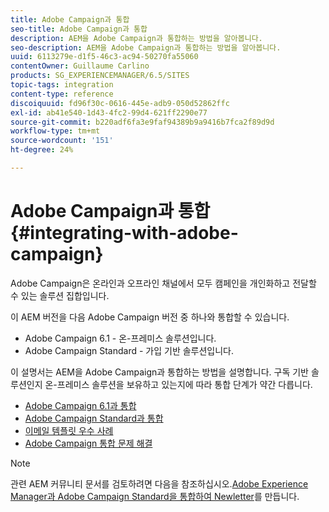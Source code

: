 ```yaml
---
title: Adobe Campaign과 통합
seo-title: Adobe Campaign과 통합
description: AEM을 Adobe Campaign과 통합하는 방법을 알아봅니다.
seo-description: AEM을 Adobe Campaign과 통합하는 방법을 알아봅니다.
uuid: 6113279e-d1f5-46c3-ac94-50270fa55060
contentOwner: Guillaume Carlino
products: SG_EXPERIENCEMANAGER/6.5/SITES
topic-tags: integration
content-type: reference
discoiquuid: fd96f30c-0616-445e-adb9-050d52862ffc
exl-id: ab41e540-1d43-4fc2-99d4-621ff2290e77
source-git-commit: b220adf6fa3e9faf94389b9a9416b7fca2f89d9d
workflow-type: tm+mt
source-wordcount: '151'
ht-degree: 24%

---
```


# Adobe Campaign과 통합{#integrating-with-adobe-campaign}

Adobe Campaign은 온라인과 오프라인 채널에서 모두 캠페인을 개인화하고 전달할 수 있는 솔루션 집합입니다.

이 AEM 버전을 다음 Adobe Campaign 버전 중 하나와 통합할 수 있습니다.

* Adobe Campaign 6.1 - 온-프레미스 솔루션입니다.
* Adobe Campaign Standard - 가입 기반 솔루션입니다.

이 설명서는 AEM을 Adobe Campaign과 통합하는 방법을 설명합니다. 구독 기반 솔루션인지 온-프레미스 솔루션을 보유하고 있는지에 따라 통합 단계가 약간 다릅니다.

* [Adobe Campaign 6.1과 통합](/help/sites-administering/campaignonpremise.md)
* [Adobe Campaign Standard과 통합](/help/sites-administering/campaignstandard.md)
* [이메일 템플릿 우수 사례](/help/sites-administering/best-practices-for-email-templates.md)
* [Adobe Campaign 통합 문제 해결](/help/sites-administering/troubleshooting-campaignintegration.md)

>[!NOTE]
>
>관련 AEM 커뮤니티 문서를 검토하려면 다음을 참조하십시오.[Adobe Experience Manager과 Adobe Campaign Standard을 통합하여 Newletter](https://helpx.adobe.com/experience-manager/using/aem_campaign.html)를 만듭니다.
